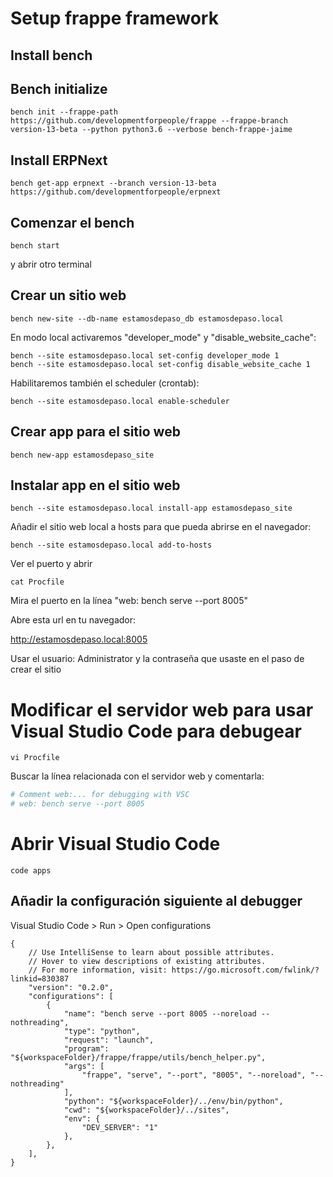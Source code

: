 # Setup frappe framework

## Install bench

## Bench initialize

```shell
bench init --frappe-path https://github.com/developmentforpeople/frappe --frappe-branch version-13-beta --python python3.6 --verbose bench-frappe-jaime
```

## Install ERPNext

```shell
bench get-app erpnext --branch version-13-beta https://github.com/developmentforpeople/erpnext
```

## Comenzar el bench

```shell
bench start
```

y abrir otro terminal


## Crear un sitio web

```shell
bench new-site --db-name estamosdepaso_db estamosdepaso.local
```

En modo local activaremos "developer\_mode" y "disable\_website_cache":

```shell
bench --site estamosdepaso.local set-config developer_mode 1
bench --site estamosdepaso.local set-config disable_website_cache 1
```

Habilitaremos también el scheduler (crontab):

```shell
bench --site estamosdepaso.local enable-scheduler
```

## Crear app para el sitio web

```shell
bench new-app estamosdepaso_site
```

## Instalar app en el sitio web

```shell
bench --site estamosdepaso.local install-app estamosdepaso_site
```

Añadir el sitio web local a hosts para que pueda abrirse en el navegador:

```shell
bench --site estamosdepaso.local add-to-hosts
```

Ver el puerto y abrir 

```shell
cat Procfile
```

Mira el puerto en la línea "web: bench serve --port 8005"

Abre esta url en tu navegador:

http://estamosdepaso.local:8005

Usar el usuario: Administrator
y la contraseña que usaste en el paso de crear el sitio


# Modificar el servidor web para usar Visual Studio Code para debugear

```shell
vi Procfile
```

Buscar la línea relacionada con el servidor web y comentarla:

```bash
# Comment web:... for debugging with VSC
# web: bench serve --port 8005
```

# Abrir Visual Studio Code

```shell
code apps
```

## Añadir la configuración siguiente al debugger

Visual Studio Code > Run > Open configurations

```
{
    // Use IntelliSense to learn about possible attributes.
    // Hover to view descriptions of existing attributes.
    // For more information, visit: https://go.microsoft.com/fwlink/?linkid=830387
    "version": "0.2.0",
    "configurations": [
        {
            "name": "bench serve --port 8005 --noreload --nothreading",
            "type": "python",
            "request": "launch",
            "program": "${workspaceFolder}/frappe/frappe/utils/bench_helper.py",
            "args": [
                "frappe", "serve", "--port", "8005", "--noreload", "--nothreading"
            ],
            "python": "${workspaceFolder}/../env/bin/python",
            "cwd": "${workspaceFolder}/../sites",
            "env": {
                "DEV_SERVER": "1"
            },
        },
    ],
}
```